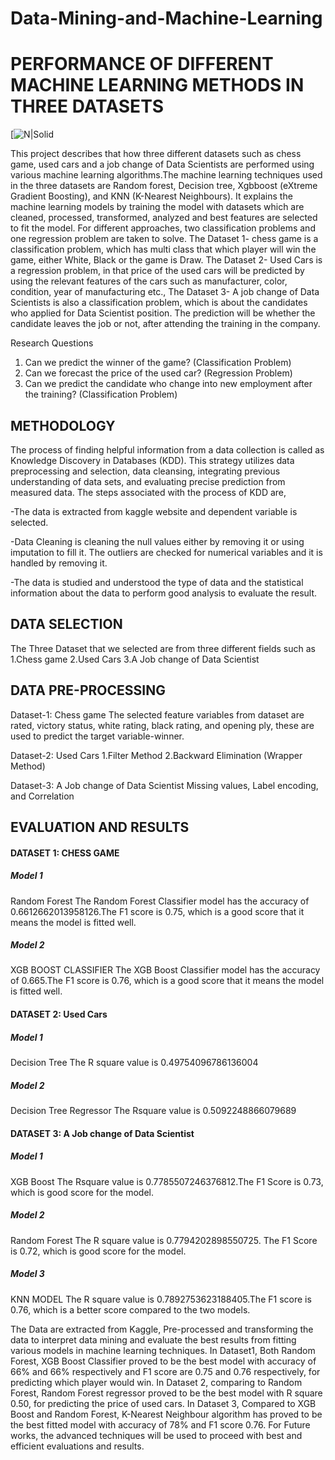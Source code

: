 # Data-Mining-and-Machine-Learning
# PERFORMANCE OF DIFFERENT MACHINE LEARNING METHODS IN THREE DATASETS


[![N|Solid](https://www.nag.com/sites/default/files/styles/banner/public/2020-08/machine-learning.jpeg?itok=4WFu3LAS)

This project describes that how three different datasets such as chess game, used cars and a job change of Data Scientists are performed using various machine learning algorithms.The machine learning techniques used in the three datasets are Random forest, Decision tree, Xgbboost (eXtreme Gradient Boosting), and KNN (K-Nearest Neighbours). It explains the machine learning models by training the model with datasets which are cleaned, processed, transformed, analyzed and best features are selected to fit the model. For different approaches, two classification problems and one regression problem are taken to solve. The Dataset 1- chess game is a classification problem, which has multi class that which player will win the game, either White, Black or the game is Draw. The Dataset 2- Used Cars is a regression problem, in that price of the used cars will be predicted by using the relevant features of the cars such as manufacturer, color, condition, year of manufacturing etc., The Dataset 3- A job change of Data Scientists is also a classification problem, which is about the candidates who applied for Data Scientist position. The prediction will be whether the candidate leaves the job or not, after attending the training in the company.

Research Questions

1. Can we predict the winner of the game? (Classification Problem)
2. Can we forecast the price of the used car? (Regression Problem)
3. Can we predict the candidate who change into new employment after the training? (Classification Problem)



## METHODOLOGY

The process of finding helpful information from a data collection is called as Knowledge Discovery in Databases (KDD). This strategy utilizes data preprocessing and selection, data cleansing, integrating previous understanding of data sets, and evaluating precise prediction from measured data. The steps associated with the process of KDD are,

-The data is extracted from kaggle website and dependent variable is selected.

-Data Cleaning is cleaning the null values either by removing it or using imputation to fill it. The outliers are checked for numerical variables and it is handled by 
removing it.

-The data is studied and understood the type of data and the statistical information about the data to perform good analysis to evaluate the result.

## DATA SELECTION
The Three Dataset that we selected are from three different fields such as 
1.Chess game
2.Used Cars
3.A Job change of Data Scientist

##  DATA PRE-PROCESSING
Dataset-1: Chess game
The selected feature variables from dataset are rated, victory status, white rating, black rating, and opening ply, these are used to predict the target variable-winner.

Dataset-2: Used Cars
1.Filter Method
2.Backward Elimination (Wrapper Method)

Dataset-3: A Job change of Data Scientist
Missing values, Label encoding, and Correlation

## EVALUATION AND RESULTS
#### DATASET 1: CHESS GAME
##### Model 1
Random Forest
The Random Forest Classifier model has the accuracy of 0.6612662013958126.The F1 score is 0.75, which is a good score that it means the model is fitted well.

##### Model 2
XGB BOOST CLASSIFIER
The XGB Boost Classifier model has the accuracy of 0.665.The F1 score is 0.76, which is a good score that it means the model is fitted well.

#### DATASET 2: Used Cars
##### Model 1
Decision Tree
The R square value is 0.49754096786136004

##### Model 2
Decision Tree Regressor
The Rsquare value is 0.5092248866079689

#### DATASET 3: A Job change of Data Scientist
##### Model 1
XGB Boost
The Rsquare value is 0.7785507246376812.The F1 Score is 0.73, which is good score for the 
model.

##### Model 2
Random Forest
The R square value is 0.7794202898550725. The F1 Score is 0.72, which is good score for the model.

##### Model 3
KNN MODEL
The R square value is 0.7892753623188405.The F1 score is 0.76, which is a better score compared to the two models.


The Data are extracted from Kaggle, Pre-processed and transforming the data to interpret data mining and evaluate the best results from fitting various models in machine learning techniques. In Dataset1, Both Random Forest, XGB Boost Classifier proved to be the best model with accuracy of 66% and 66% respectively and F1 score are 0.75 and 0.76 respectively, for predicting which player would win. In Dataset 2, comparing to Random Forest, Random Forest regressor proved to be the best model with R square 0.50, for predicting the price of used cars. In Dataset 3, Compared to XGB Boost and Random Forest, K-Nearest Neighbour algorithm has proved to be the best fitted model with accuracy of 78% and F1 score 0.76. For Future works, the advanced techniques will be used to proceed with best and efficient evaluations and results.

